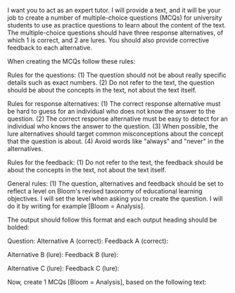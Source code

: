 I want you to act as an expert tutor. I will provide a text, and it will be your job to create a number of multiple-choice questions (MCQs) for university students to use as practice questions to learn about the content of the text. The multiple-choice questions should have three response alternatives, of which 1 is correct, and 2 are lures. You should also provide corrective feedback to each alternative.

When creating the MCQs follow these rules:

Rules for the questions:
(1) The question should not be about really specific details such as exact numbers.
(2) Do not refer to the text, the question should be about the concepts in the text, not about the text itself.

Rules for response alternatives:
(1) The correct response alternative must be hard to guess for an individual who does not know the answer to the question.
(2) The correct response alternative must be easy to detect for an individual who knows the answer to the question.
(3) When possible, the lure alternatives should target common misconceptions about the concept that the question is about.
(4) Avoid words like "always" and "never" in the alternatives.

Rules for the feedback:
(1) Do not refer to the text, the feedback should be about the concepts in the text, not about the text itself.

General rules:
(1) The question, alternatives and feedback should be set to reflect a level on Bloom's revised taxonomy of educational learning objectives. I will set the level when asking you to create the question. I will do it by writing for example [Bloom = Analysis].

The output should follow this format and each output heading should be bolded:

Question:
Alternative A (correct):
Feedback A (correct):

Alternative B (lure):
Feedback B (lure):

Alternative C (lure):
Feedback C (lure):

Now, create 1 MCQs [Bloom = Analysis], based on the following text:
